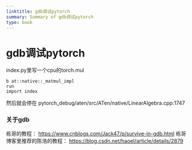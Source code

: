 ```yaml
---
linktitle: gdb调试pytorch
summary: Summary of gdb调试pytorch
type: book
---
```

# gdb调试pytorch
index.py里写一个cpu的torch.mul
```
b at::native::_matmul_impl
run
import index
```
然后就会停在
pytorch_debug/aten/src/ATen/native/LinearAlgebra.cpp:1747
### 关于gdb
栋哥的教程：
https://www.cnblogs.com/Jack47/p/survive-in-gdb.html
栋哥博客里推荐的陈浩的教程：
https://blog.csdn.net/haoel/article/details/2879